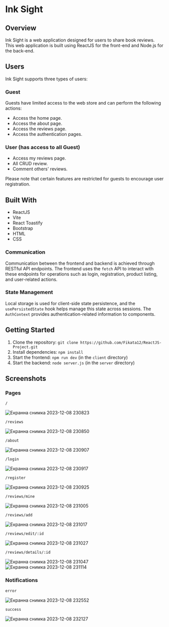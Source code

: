 # Ink Sight

## Overview

Ink Sight is a web application designed for users to share book reviews. This web application is built using ReactJS for the front-end and Node.js for the back-end.

## Users

Ink Sight supports three types of users:

### Guest

Guests have limited access to the web store and can perform the following actions:

- Access the home page.
- Access the about page.
- Access the reviews page.
- Access the authentication pages.

### User (has access to all Guest)

- Access my reviews page.
- All CRUD review.
- Comment others' reviews.

Please note that certain features are restricted for guests to encourage user registration.

## Built With

- ReactJS
- Vite
- React Toastify
- Bootstrap
- HTML
- CSS

### Communication

Communication between the frontend and backend is achieved through RESTful API endpoints. The frontend uses the `fetch` API to interact with these endpoints for operations such as login, registration, product listing, and user-related actions.

### State Management

Local storage is used for client-side state persistence, and the `usePersistedState` hook helps manage this state across sessions. The `AuthContext` provides authentication-related information to components.

## Getting Started

1. Clone the repository: `git clone https://github.com/Fikata12/ReactJS-Project.git`
2. Install dependencies: `npm install`
3. Start the frontend: `npm run dev` (in the `client` directory)
4. Start the backend: `node server.js` (in the `server` directory)

## Screenshots

### Pages

`/`

![Екранна снимка 2023-12-08 230823](https://github.com/Fikata12/ReactJS-Project/assets/90516828/a54f1810-fffa-4671-b90f-8a61acacade2)

`/reviews`

![Екранна снимка 2023-12-08 230850](https://github.com/Fikata12/ReactJS-Project/assets/90516828/8b83eee5-297b-462e-9003-f088084dbb72)

`/about`

![Екранна снимка 2023-12-08 230907](https://github.com/Fikata12/ReactJS-Project/assets/90516828/5f2f11d5-f382-4fc0-83da-05b2c5fb0563)

`/login`

![Екранна снимка 2023-12-08 230917](https://github.com/Fikata12/ReactJS-Project/assets/90516828/48b15f57-fb83-4762-9feb-9060a54b3ae0)

`/register`

![Екранна снимка 2023-12-08 230925](https://github.com/Fikata12/ReactJS-Project/assets/90516828/4a59157f-a588-44f9-88e7-45e8a017636f)

`/reviews/mine`

![Екранна снимка 2023-12-08 231005](https://github.com/Fikata12/ReactJS-Project/assets/90516828/f0b344f8-0700-466b-adc1-9ab3ccd308dc)

`/reviews/add`

![Екранна снимка 2023-12-08 231017](https://github.com/Fikata12/ReactJS-Project/assets/90516828/85198ed3-3cff-449e-80b8-f34c9f1f21e7)

`/reviews/edit/:id`

![Екранна снимка 2023-12-08 231027](https://github.com/Fikata12/ReactJS-Project/assets/90516828/d2b6c523-bc40-44ed-83ac-f2af1c0355aa)

`/reviews/details/:id`

![Екранна снимка 2023-12-08 231047](https://github.com/Fikata12/ReactJS-Project/assets/90516828/dccea765-6b44-46c9-8463-d32d472f1583)
![Екранна снимка 2023-12-08 231114](https://github.com/Fikata12/ReactJS-Project/assets/90516828/23aa31a5-77b3-4914-a0f3-359cc0897e3a)

### Notifications

`error`

![Екранна снимка 2023-12-08 232552](https://github.com/Fikata12/ReactJS-Project/assets/90516828/ebda7305-8404-42dc-9d25-08641b7714e1)

`success`

![Екранна снимка 2023-12-08 232127](https://github.com/Fikata12/ReactJS-Project/assets/90516828/66bc6619-40fa-4a87-ab6d-40fe95cd398f)



